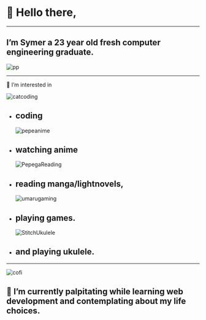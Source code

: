 <a name="Heading"></a>
#           👋  Hello there,
****
##             I’m **Symer** a 23 year old fresh computer engineering graduate.
 ![pp](https://user-images.githubusercontent.com/84711212/123800463-e983b780-d91b-11eb-94bc-7d7999e785ff.jpg)
****

👀 I’m interested in 


   ![catcoding](https://user-images.githubusercontent.com/84711212/123805881-066eb980-d921-11eb-8d09-977e04d2bdd2.gif)
- ## coding 


  ![pepeanime](https://user-images.githubusercontent.com/84711212/123804894-34073300-d920-11eb-800d-5098cfeaec75.gif)
- ## watching anime


  ![PepegaReading](https://user-images.githubusercontent.com/84711212/123804819-1e920900-d920-11eb-872b-6ddbf8a2e275.gif)
- ## reading manga/lightnovels, 


  ![umarugaming](https://user-images.githubusercontent.com/84711212/123805835-01116f00-d921-11eb-970d-b0c29c69129e.gif)
- ## playing games.


  ![StitchUkulele](https://user-images.githubusercontent.com/84711212/123805853-0373c900-d921-11eb-90a1-cb6a36943ba4.gif)
- ## and playing ukulele.


****
  ![cofi](https://user-images.githubusercontent.com/84711212/123802491-f1dcf200-d91d-11eb-8459-cc77723ebc58.gif)
## 🌱 I’m currently palpitating while learning web development and contemplating about my life choices.
